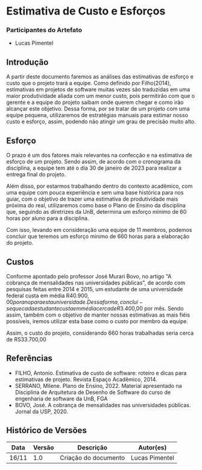 # Estimativa de Custo e Esforços

### Participantes do Artefato

- Lucas Pimentel

## Introdução

A partir deste documento faremos as análises das estimativas de esforço e custo que o projeto trará a equipe. Como definido por Filho(2014), estimativas em projetos de software muitas vezes são traduzidas em uma maior produtividade aliada com um menor custo, pois permitirão com que o gerente e a equipe do projeto saibam onde querem chegar e como irão alcançar este objetivo. Dessa forma, por se tratar de um projeto com uma equipe pequena, utilizaremos de estratégias manuais para estimar nosso custo e esforço, assim, podendo não atingir um grau de precisão muito alto.

## Esforço

O prazo é um dos fatores mais relevantes na confecção e na estimativa de esforço de um projeto. Sendo assim, de acordo com o cronograma da disciplina, a equipe tem até o dia 30 de janeiro de 2023 para realizar a entrega final do projeto. 

Além disso, por estarmos trabalhando dentro do contexto acadêmico, com uma equipe com pouca experiência e sem uma base histórica para nos guiar, com o objetivo de trazer uma estimativa de produtividade mais próxima do real, utilizaremos como base o Plano de Ensino da disciplina que, seguindo as diretrizes da UnB, determina um esforço mínimo de 60 horas por aluno para a disciplina.

Com isso, levando em consideração uma equipe de 11 membros, podemos concluir que teremos um esforço mínimo de 660 horas para a elaboração do projeto.

## Custos

Conforme apontado pelo professor José Murari Bovo, no artigo "A cobrança de mensalidades nas universidades públicas", de acordo com pesquisas feitas entre 2014 e 2015, um estudante de uma universidade federal custa em média R$40.900,00 por ano para esta universidade. Dessa forma, conclui-se que cada estudante custa em média cerca de R$3.400,00 por mês. Sendo assim,  também com o objetivo de manter nossas estimativas as mais fiéis possíveis, iremos utilizar esta base como o custo por membro da equipe.

Assim, o custo do projeto, considerando 660 horas trabalhadas seria cerca de RS33.700,00

## Referências

- FILHO, Antonio. Estimativa de custo de software: roteiro e dicas para estimativas de projeto. Revista Espaço Acadêmico, 2014.
- SERRANO, Milene. Plano de Ensino, 2022. Material apresentado na Disciplina de Arquitetura de Desenho de Software do curso de engenharia de software da UnB, FGA
- BOVO, José. A cobrança de mensalidades nas universidades públicas. Jornal da USP, 2020.

## Histórico de Versões

| Data | Versão | Descrição | Autor(es) |
|------|--------|-----------|-----------|
|   16/11   |   1.0     |      Criação do documento     |     Lucas Pimentel      |